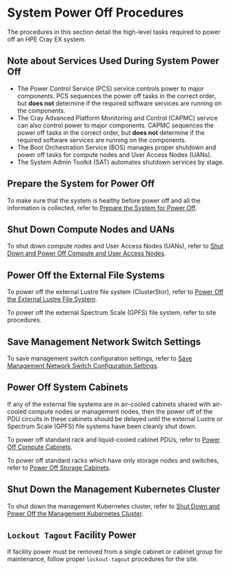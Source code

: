 # System Power Off Procedures

The procedures in this section detail the high-level tasks required to power off an HPE Cray EX system.

## Note about Services Used During System Power Off

- The Power Control Service \(PCS\) service controls power to major components. PCS sequences the power off tasks in the correct order, but  **does not** determine if the required software services are running on the components.
- The Cray Advanced Platform Monitoring and Control \(CAPMC\) service can also control power to major components. CAPMC sequences the power off tasks in the correct order, but **does not** determine if the required software services are running on the components.
- The Boot Orchestration Service \(BOS\) manages proper shutdown and power off tasks for compute nodes and User Access Nodes \(UANs\).
- The System Admin Toolkit \(SAT\) automates shutdown services by stage.

## Prepare the System for Power Off

To make sure that the system is healthy before power off and all the information is collected, refer to [Prepare the System for Power Off](Prepare_the_System_for_Power_Off.md).

## Shut Down Compute Nodes and UANs

To shut down compute nodes and User Access Nodes \(UANs\), refer to [Shut Down and Power Off Compute and User Access Nodes](Shut_Down_and_Power_Off_Compute_and_User_Access_Nodes.md).

## Power Off the External File Systems

To power off the external Lustre file system (ClusterStor), refer to [Power Off the External Lustre File System](Power_Off_the_External_Lustre_File_System.md).

To power off the external Spectrum Scale (GPFS) file system, refer to site procedures.

## Save Management Network Switch Settings

To save management switch configuration settings, refer to [Save Management Network Switch Configuration Settings](Save_Management_Network_Switch_Configurations.md).

## Power Off System Cabinets

If any of the external file systems are in air-cooled cabinets shared with air-cooled compute nodes or management nodes, then
the power off of the PDU circuits in these cabinets should be delayed until the external Lustre or Spectrum Scale (GPFS) file
systems have been cleanly shut down.

To power off standard rack and liquid-cooled cabinet PDUs, refer to [Power Off Compute Cabinets](Power_Off_Compute_Cabinets.md).

To power off standard racks which have only storage nodes and switches, refer to [Power Off Storage Cabinets](Power_Off_Storage_Cabinets.md).

## Shut Down the Management Kubernetes Cluster

To shut down the management Kubernetes cluster, refer to [Shut Down and Power Off the Management Kubernetes Cluster](Shut_Down_and_Power_Off_the_Management_Kubernetes_Cluster.md).

## `Lockout Tagout` Facility Power

If facility power must be removed from a single cabinet or cabinet group for maintenance, follow proper `lockout-tagout` procedures for the site.
